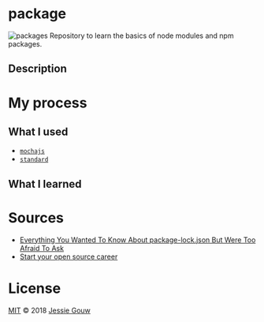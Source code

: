 # package
![packages](https://images.unsplash.com/photo-1470173274384-c4e8e2f9ea4c?ixlib=rb-0.3.5&ixid=eyJhcHBfaWQiOjEyMDd9&s=8f8bf185da8d21fad65f2636d6021ba7&auto=format&fit=crop&w=2250&q=80)
Repository to learn the basics of node modules and npm packages.

## Description

# My process

## What I used
* [`mochajs`](https://mochajs.org)
* [`standard`](https://github.com/standard/standard)

## What I learned


# Sources
* [Everything You Wanted To Know About package-lock.json But Were Too Afraid To Ask](https://medium.com/@Quigley_Ja/everything-you-wanted-to-know-about-package-lock-json-b81911aa8ab8)
* [Start your open source career](https://blog.algolia.com/start-your-open-source-career/)

# License
[MIT](https://github.com/jessiegouw/package/blob/master/LICENSE) © 2018 [Jessie Gouw](https://github.com/jessiegouw)

